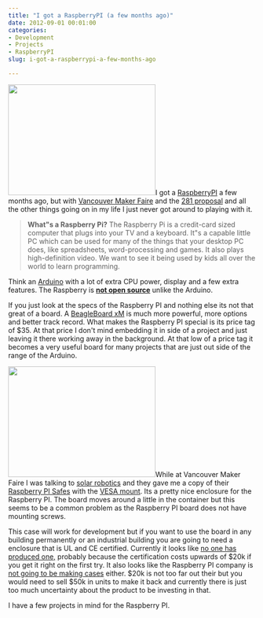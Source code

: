 ```yaml
---
title: "I got a RaspberryPI (a few months ago)"
date: 2012-09-01 00:01:00
categories:
- Development
- Projects
- RaspberryPI
slug: i-got-a-raspberrypi-a-few-months-ago

---
```


<a href="/public/uploads/2012/08/IMG_4793.jpg"><img class="alignright size-medium wp-image-2834" title="IMG_4793" src="/public/uploads/2012/08/IMG_4793-300x225.jpg" alt="" width="300" height="225" /></a>I got a <a href="http://www.raspberrypi.org/">RaspberryPI</a> a few months ago, but with <a href="http://vancouver.makerfaire.ca/">Vancouver Maker Faire</a> and the <a href="http://vancouver.hackspace.ca/wp/2012/08/30/call-for-letters-of-support/">281 proposal</a> and all the other things going on in my life I just never got around to playing with it.
<blockquote><strong>What&quot;s a Raspberry Pi?</strong>
The Raspberry Pi is a credit-card sized computer that plugs into your TV and a keyboard. It&quot;s a capable little PC which can be used for many of the things that your desktop PC does, like spreadsheets, word-processing and games. It also plays high-definition video. We want to see it being used by kids all over the world to learn programming.</blockquote>
Think an <a href="http://www.arduino.cc/">Arduino</a> with a lot of extra CPU power, display and a few extra features. The Raspberry is <span style="text-decoration: underline;"><strong>not open source</strong></span> unlike the Arduino.

If you just look at the specs of the Raspberry PI and nothing else its not that great of a board. A <a href="http://beagleboard.org/hardware-xM">BeagleBoard xM</a> is much more powerful, more options and better track record. What makes the Raspberry PI special is its price tag of $35. At that price I don't mind embedding it in side of a project and just leaving it there working away in the background. At that low of a price tag it becomes a very useful board for many projects that are just out side of the range of the Arduino.

<img class="size-medium wp-image-2835 alignright" title="IMG_4797" src="/public/uploads/2012/08/IMG_4797-300x225.jpg" alt="" width="300" height="225" />While at Vancouver Maker Faire I was talking to <a href="http://www.solarbotics.com">solar robotics</a> and they gave me a copy of their <a href="http://www.solarbotics.com/product/60103/">Raspberry PI Safes</a> with the <a href="http://www.solarbotics.com/product/60095/">VESA mount</a>. Its a pretty nice enclosure for the Raspberry PI. The board moves around a little in the container but this seems to be a common problem as the Raspberry PI board does not have mounting screws.

This case will work for development but if you want to use the board in any building permanently or an industrial building you are going to need a enclosure that is UL and CE certified. Currently it looks like <a href="http://www.raspberrypi.org/phpBB3/viewtopic.php?f=40&amp;t=15535">no one has produced one,</a> probably because the certification costs upwards of $20k if you get it right on the first try. It also looks like the Raspberry PI company is <a href="http://www.raspberrypi.org/archives/1640">not going to be making cases</a> either. $20k is not too far out their but you would need to sell $50k in units to make it back and currently there is just too much uncertainty about the product to be investing in that.

I have a few projects in mind for the Raspberry PI.
